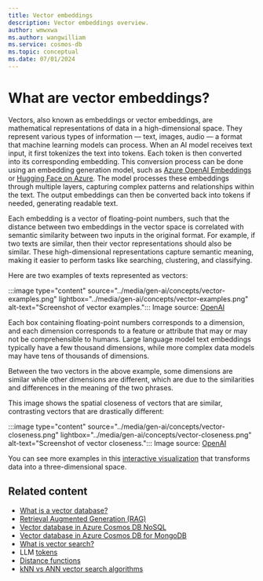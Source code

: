 ```yaml
---
title: Vector embeddings
description: Vector embeddings overview.
author: wmwxwa
ms.author: wangwilliam
ms.service: cosmos-db
ms.topic: conceptual
ms.date: 07/01/2024
---
```


# What are vector embeddings?

Vectors, also known as embeddings or vector embeddings, are mathematical representations of data in a high-dimensional space. They represent various types of information — text, images, audio — a format that machine learning models can process. When an AI model receives text input, it first tokenizes the text into tokens. Each token is then converted into its corresponding embedding. This conversion process can be done using an embedding generation model, such as [Azure OpenAI Embeddings](/azure/ai-services/openai/how-to/embeddings) or [Hugging Face on Azure](https://azure.microsoft.com/solutions/hugging-face-on-azure). The model processes these embeddings through multiple layers, capturing complex patterns and relationships within the text. The output embeddings can then be converted back into tokens if needed, generating readable text.

Each embedding is a vector of floating-point numbers, such that the distance between two embeddings in the vector space is correlated with semantic similarity between two inputs in the original format. For example, if two texts are similar, then their vector representations should also be similar. These high-dimensional representations capture semantic meaning, making it easier to perform tasks like searching, clustering, and classifying.

Here are two examples of texts represented as vectors:

:::image type="content" source="../media/gen-ai/concepts/vector-examples.png" lightbox="../media/gen-ai/concepts/vector-examples.png" alt-text="Screenshot of vector examples.":::
Image source: [OpenAI](https://openai.com/index/introducing-text-and-code-embeddings/)

Each box containing floating-point numbers corresponds to a dimension, and each dimension corresponds to a feature or attribute that may or may not be comprehensible to humans. Large language model text embeddings typically have a few thousand dimensions, while more complex data models may have tens of thousands of dimensions.

Between the two vectors in the above example, some dimensions are similar while other dimensions are different, which are due to the similarities and differences in the meaning of the two phrases.

This image shows the spatial closeness of vectors that are similar, contrasting vectors that are drastically different:

:::image type="content" source="../media/gen-ai/concepts/vector-closeness.png" lightbox="../media/gen-ai/concepts/vector-closeness.png" alt-text="Screenshot of vector closeness.":::
Image source: [OpenAI](https://openai.com/index/introducing-text-and-code-embeddings/)

You can see more examples in this [interactive visualization](https://openai.com/index/introducing-text-and-code-embeddings/#_1Vr7cWWEATucFxVXbW465e) that transforms data into a three-dimensional space.

## Related content
- [What is a vector database?](../vector-database.md)
- [Retrieval Augmented Generation (RAG)](rag.md)
- [Vector database in Azure Cosmos DB NoSQL](../nosql/vector-search.md)
- [Vector database in Azure Cosmos DB for MongoDB](../mongodb/vcore/vector-search.md)
- [What is vector search?](vector-search-overview.md)
- LLM [tokens](tokens.md)
- [Distance functions](distance-functions.md)
- [kNN vs ANN vector search algorithms](knn-vs-ann.md)
